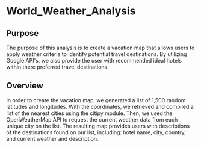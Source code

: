 # World_Weather_Analysis
## Purpose
The purpose of this analysis is to create a vacation map that allows users to apply weather criteria to identify potential travel destinations. By utilizing Google API's, we also provide the user with recommended ideal hotels within there preferred travel destinations.

## Overview
In order to create the vacation map, we generated a list of 1,500 random latitudes and longitudes. With the coordinates, we retrieved and compiled a list of the nearest cities using the citipy module. Then, we used the OpenWeatherMap API to request the current weather data from each unique city on the list. The resulting map provides users with descriptions of the destinations found on our list, including: hotel name, city, country, and current weather and description.